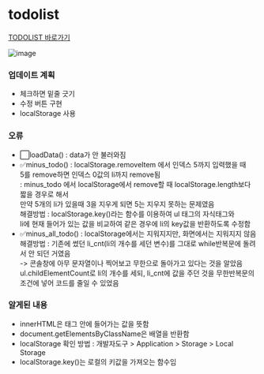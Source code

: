 # todolist
<a href="https://kwakminjung.github.io/Todolist/">TODOLIST 바로가기</a>

![image](https://user-images.githubusercontent.com/100507512/201539097-6607c8a0-fa58-4f1e-92a1-315ce3c7f2aa.png)

<h3>업데이트 계획</h3>
<ul>
  <li>체크하면 밑줄 긋기</li>
  <li>수정 버튼 구현</li>
  <li>localStorage 사용</li>
</ul>


<h3>오류</h3>
<ul>
  <li>⬜loadData() : data가 안 불러와짐</li>
  <li>✅minus_todo() : localStorage.removeItem 에서 인덱스 5까지 입력했을 때<br> 5를 remove하면 인덱스 0값의 li까지 remove됨<br>
  : minus_todo 에서 localStorage에서 remove할 때 localStorage.length보다 짧을 경우로 해서<br> 만약 5개의 li가 있을때 3을 지우게 되면 5는 지우지 못하는 문제였음<br>
  해결방법 : localStorage.key()라는 함수를 이용하여 ul 태그의 자식태그와 <br>li에 현재 들어가 있는 값을 비교하여 같은 경우에 li의 key값을 반환하도록 수정함</li>
  <li>✅minus_all_todo() : localStorage에서는 지워지지만, 화면에서는 지워지지 않음<br>
  해결방법 : 기존에 썼던 li_cnt(li의 개수를 세던 변수)를 그대로 while반복문에 돌려서 안 되던 거였음 <br>-> 콘솔창에 아무 문자열이나 찍어보고 무한으로 돌아가고 있다는 것을 알았음
  <br>ul.childElementCount로 li의 개수를 세되, li_cnt에 값을 주던 것을 무한반복문의 조건에 넣어 코드를 줄일 수 있었음</li>
</ul>

<h3>알게된 내용</h3>
<ul>
  <li>innerHTML은 태그 안에 들어가는 값을 뜻함</li>
  <li>document.getElementsByClassName은 배열을 반환함</li>
  <li>localStorage 확인 방법 : 개발자도구 > Application > Storage > Local Storage</li>
  <li>localStorage.key()는 로컬의 키값을 가져오는 함수임</li>
</ul>
